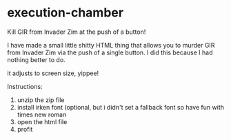 # execution-chamber
Kill GIR from Invader Zim at the push of a button!


I have made a small little shitty HTML thing that allows you to murder GIR from Invader Zim via the push of a single button. I did this because I had nothing better to do.

it adjusts to screen size, yippee!

Instructions:

1. unzip the zip file
2. install irken font (optional, but i didn't set a fallback font so have fun with times new roman
3. open the html file
4. profit
